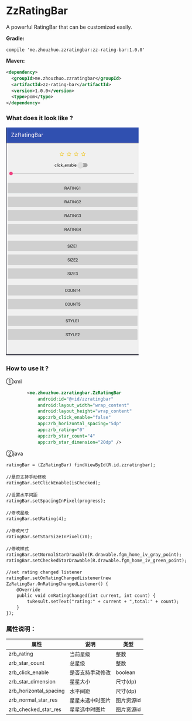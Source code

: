 # ZzRatingBar

A powerful RatingBar that can be customized easily.

**Gradle:**

```
compile 'me.zhouzhuo.zzratingbar:zz-rating-bar:1.0.0'
```

**Maven:**

```xml
<dependency>
  <groupId>me.zhouzhuo.zzratingbar</groupId>
  <artifactId>zz-rating-bar</artifactId>
  <version>1.0.0</version>
  <type>pom</type>
</dependency>
```

<h3>What does it look like ?</h3>

![demo](https://github.com/zhouzhuo810/ZzRatingBar/blob/master/zz_rating_bar.gif)


<h3>How to use it ?</h3>

①xml

```xml
        <me.zhouzhuo.zzratingbar.ZzRatingBar
            android:id="@+id/zzratingbar"
            android:layout_width="wrap_content"
            android:layout_height="wrap_content"
            app:zrb_click_enable="false"
            app:zrb_horizontal_spacing="5dp"
            app:zrb_rating="0"
            app:zrb_star_count="4"
            app:zrb_star_dimension="20dp" />
```


②java

```
ratingBar = (ZzRatingBar) findViewById(R.id.zzratingbar);

//是否支持手动修改
ratingBar.setClickEnable(isChecked);

//设置水平间距
ratingBar.setSpacingInPixel(progress);

//修改星级
ratingBar.setRating(4);

//修改尺寸
ratingBar.setStarSizeInPixel(70);

//修改样式
ratingBar.setNormalStarDrawable(R.drawable.fgm_home_iv_gray_point);
ratingBar.setCheckedStarDrawable(R.drawable.fgm_home_iv_green_point);

//set rating changed listener
ratingBar.setOnRatingChangedListener(new ZzRatingBar.OnRatingChangedListener() {
    @Override
    public void onRatingChanged(int current, int count) {
        tvResult.setText("rating:" + current + ",total:" + count);
    }
});

```


<h3>属性说明：</h3>

| 属性| 说明| 类型|
| ------- |-----------| -----|
| zrb_rating | 当前星级 | 整数 |
| zrb_star_count | 总星级 | 整数 |
| zrb_click_enable | 是否支持手动修改 | boolean |
| zrb_star_dimension | 星星大小 | 尺寸(dp) |
| zrb_horizontal_spacing | 水平间距 | 尺寸(dp)|
| zrb_normal_star_res | 星星未选中时图片 | 图片资源id |
| zrb_checked_star_res | 星星选中时图片 | 图片资源id |
